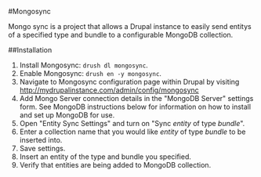 #Mongosync

Mongo sync is a project that allows a Drupal instance to easily send entitys of a specified type and bundle to a configurable MongoDB collection.

##Installation
1. Install Mongosync: ```drush dl mongosync```.
2. Enable Mongosync: ```drush en -y mongosync```.
3. Navigate to Mongosync configuration page within Drupal by visiting http://mydrupalinstance.com/admin/config/mongosync
4. Add Mongo Server connection details in the "MongoDB Server" settings form. See MongoDB instructions below for information on how to install and set up MongoDB for use.
5. Open "Entity Sync Settings" and turn on "Sync *entity* of type *bundle*".
6. Enter a collection name that you would like *entity* of type *bundle* to be inserted into.
7. Save settings.
8. Insert an entity of the type and bundle you specified.
9. Verify that entities are being added to MongoDB collection.